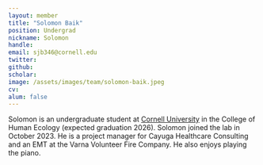 ```yaml
---
layout: member
title: "Solomon Baik"
position: Undergrad
nickname: Solomon
handle: 
email: sjb346@cornell.edu
twitter: 
github: 
scholar: 
image: /assets/images/team/solomon-baik.jpeg
cv: 
alum: false
---
```

Solomon is an undergraduate student at [Cornell University] in the College of Human Ecology (expected graduation 2026). Solomon joined the lab in October 2023. He is a project manager for Cayuga Healthcare Consulting and an EMT at the Varna Volunteer Fire Company. He also enjoys playing the piano.

[Cornell University]: https://www.cornell.edu/
